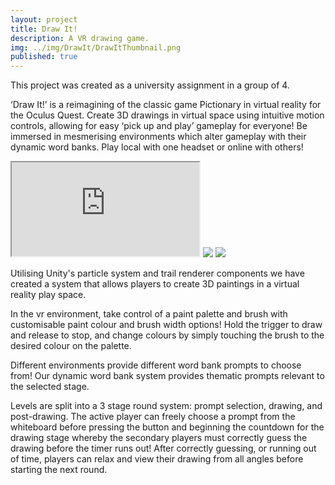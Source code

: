 ```yaml
---
layout: project
title: Draw It!
description: A VR drawing game.
img: ../img/DrawIt/DrawItThumbnail.png 
published: true
---
```


This project was created as a university assignment in a group of 4.

‘Draw It!’ is a reimagining of the classic game Pictionary in virtual reality for the Oculus Quest. Create 3D drawings in virtual space using intuitive motion controls, allowing for easy ‘pick up and play’ gameplay for everyone! Be immersed in mesmerising environments which alter gameplay with their dynamic word banks. Play local with one headset or online with others!

<div class="owl-carousel owl-theme">
<iframe src="https://www.youtube.com/embed/LCaSdR38KLg" onload='resizeIframe(this)'></iframe>
<a href="{{ site.baseurl }}/img/DrawIt/2-flower" target="_blank"><img src="{{ site.baseurl }}/img/DrawIt/2-flower.png" /></a>
<a href="{{ site.baseurl }}/img/DrawIt/3-fire.png" target="_blank"><img src="{{ site.baseurl }}/img/DrawIt/3-fire.png" /></a>
</div>

Utilising Unity's particle system and trail renderer components we have created a system that allows players to create 3D paintings in a virtual reality play space.

In the vr environment, take control of a paint palette and brush with customisable paint colour and brush width options! Hold the trigger to draw and release to stop, and change colours by simply touching the brush to the desired colour on the palette.

Different environments provide different word bank prompts to choose from! Our dynamic word bank system provides thematic prompts relevant to the selected stage.

Levels are split into a 3 stage round system: prompt selection, drawing, and post-drawing. The active player can freely choose a prompt from the whiteboard before pressing the button and beginning the countdown for the drawing stage whereby the secondary players must correctly guess the drawing before the timer runs out! After correctly guessing, or running out of time, players can relax and view their drawing from all angles before starting the next round.